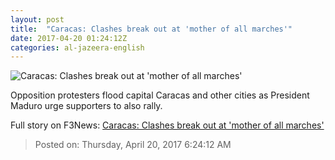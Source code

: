 ```yaml
---
layout: post
title:  "Caracas: Clashes break out at 'mother of all marches'"
date: 2017-04-20 01:24:12Z
categories: al-jazeera-english
---
```


![Caracas: Clashes break out at 'mother of all marches'](http://www.aljazeera.com/mritems/Images/2017/4/20/426ae281c81846178c896810b7c62779_18.jpg)

Opposition protesters flood capital Caracas and other cities as President Maduro urge supporters to also rally.


Full story on F3News: [Caracas: Clashes break out at 'mother of all marches'](http://www.f3nws.com/n/chgcdC)

> Posted on: Thursday, April 20, 2017 6:24:12 AM
